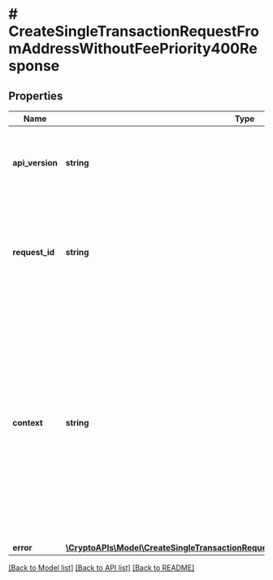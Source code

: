# # CreateSingleTransactionRequestFromAddressWithoutFeePriority400Response

## Properties

Name | Type | Description | Notes
------------ | ------------- | ------------- | -------------
**api_version** | **string** | Specifies the version of the API that incorporates this endpoint. |
**request_id** | **string** | Defines the ID of the request. The &#x60;requestId&#x60; is generated by Crypto APIs and it&#39;s unique for every request. |
**context** | **string** | In batch situations the user can use the context to correlate responses with requests. This property is present regardless of whether the response was successful or returned as an error. &#x60;context&#x60; is specified by the user. | [optional]
**error** | [**\CryptoAPIs\Model\CreateSingleTransactionRequestFromAddressWithoutFeePriorityE400**](CreateSingleTransactionRequestFromAddressWithoutFeePriorityE400.md) |  |

[[Back to Model list]](../../README.md#models) [[Back to API list]](../../README.md#endpoints) [[Back to README]](../../README.md)
